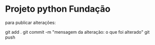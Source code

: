 # Projeto python Fundação

para publicar alterações:

git add .
git commit -m "mensagem da alteração: o que foi alterado"
git push
